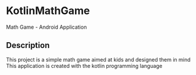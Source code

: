 # KotlinMathGame
 Math Game - Android Application

## Description
This project is a simple math game aimed at kids and designed them in mind
This application is created with the kotlin programming language
